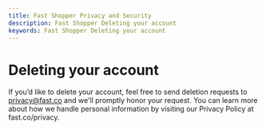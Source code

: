 ```yaml
---
title: Fast Shopper Privacy and Security
description: Fast Shopper Deleting your account
keywords: Fast Shopper Deleting your account
---
```


# Deleting your account

If you’d like to delete your account, feel free to send deletion requests to privacy@fast.co and we'll promptly honor your request. You can learn more about how we handle personal information by visiting our Privacy Policy at fast.co/privacy.
